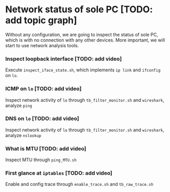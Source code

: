 # Network status of sole PC [TODO: add topic graph]

Without any configuration, we are going to inspect the status of sole PC, which is with no connection with any other devices. More important, we will start to use network analysis tools.

### Inspect loopback interface [TODO: add video]
Execute `inspect_iface_state.sh`, which implements `ip link` and `ifconfig` on `lo`.

### ICMP on `lo` [TODO: add video]
Inspect network activity of `lo` through `tb_filter_monitor.sh` and `wireshark`, analyze `ping`

### DNS on `lo` [TODO: add video]
Inspect network activity of `lo` through `tb_filter_monitor.sh` and `wireshark`, analyze `nslookup`

### What is MTU [TODO: add video]
Inspect MTU through `ping_MTU.sh` 

### First glance at `iptables` [TODO: add video]
Enable and config trace through `enable_trace.sh` and `tb_raw_trace.sh` 
